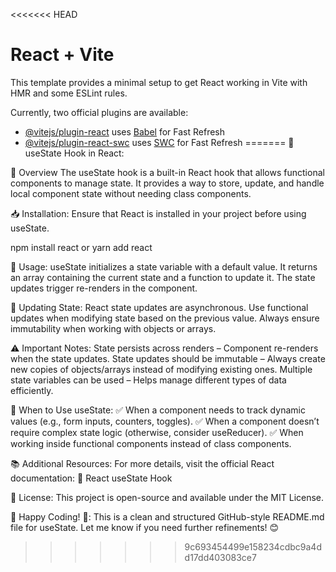 <<<<<<< HEAD
# React + Vite

This template provides a minimal setup to get React working in Vite with HMR and some ESLint rules.

Currently, two official plugins are available:

- [@vitejs/plugin-react](https://github.com/vitejs/vite-plugin-react/blob/main/packages/plugin-react/README.md) uses [Babel](https://babeljs.io/) for Fast Refresh
- [@vitejs/plugin-react-swc](https://github.com/vitejs/vite-plugin-react-swc) uses [SWC](https://swc.rs/) for Fast Refresh
=======
📌 useState Hook in React:

📖 Overview
The useState hook is a built-in React hook that allows functional components to manage state. It provides a way to store, update, and handle local component state without needing class components.

📥 Installation:
Ensure that React is installed in your project before using useState.

npm install react
or
yarn add react

🚀 Usage:
useState initializes a state variable with a default value.
It returns an array containing the current state and a function to update it.
The state updates trigger re-renders in the component.

🔄 Updating State:
React state updates are asynchronous.
Use functional updates when modifying state based on the previous value.
Always ensure immutability when working with objects or arrays.

⚠️ Important Notes:
State persists across renders – Component re-renders when the state updates.
State updates should be immutable – Always create new copies of objects/arrays instead of modifying existing ones.
Multiple state variables can be used – Helps manage different types of data efficiently.

🎯 When to Use useState:
✅ When a component needs to track dynamic values (e.g., form inputs, counters, toggles).
✅ When a component doesn’t require complex state logic (otherwise, consider useReducer).
✅ When working inside functional components instead of class components.

📚 Additional Resources:
For more details, visit the official React documentation:
🔗 React useState Hook

📝 License:
This project is open-source and available under the MIT License.

🚀 Happy Coding! 🎉:
This is a clean and structured GitHub-style README.md file for useState. Let me know if you need further refinements! 😊
>>>>>>> 9c693454499e158234cdbc9a4dd17dd403083ce7
